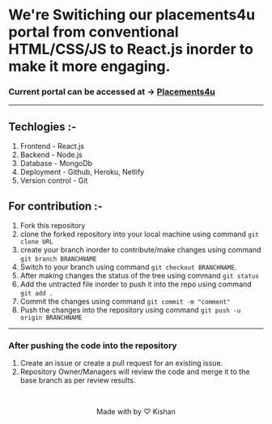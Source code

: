 # We're Switiching our placements4u portal from conventional HTML/CSS/JS to React.js inorder to make it more engaging.
### Current portal can be accessed at -> [Placements4u](https://placements4u.github.io/Placement/index.html)
---
## Techlogies :-
1. Frontend - React.js
2. Backend - Node.js
3. Database - MongoDb
4. Deployment - Github, Heroku, Netlify
5. Version control - Git &nbsp;
## For contribution :-
1. Fork this repository
2. clone the forked repository into your local machine using command `git clone URL`
3. create your branch inorder to contribute/make changes using command `git branch BRANCHNAME`
4. Switch to your branch using command `git checkout BRANCHNAME`.
5. After making changes the status of the tree using command `git status`
6. Add the untracted file inorder to push it into the repo using command  `git add .`
7. Commit the changes using command `git commit -m "comment"`
8. Push the changes into the repository using command `git push -u origin BRANCHNAME`

---

### After pushing the code into the repository
1. Create an issue or create a pull request for an existing issue.
2. Repository Owner/Managers will review the code and merge it to the base branch as per review results.

&nbsp;
&nbsp;
&nbsp;
&nbsp;

<center>Made with by &#9825; Kishan</center>

